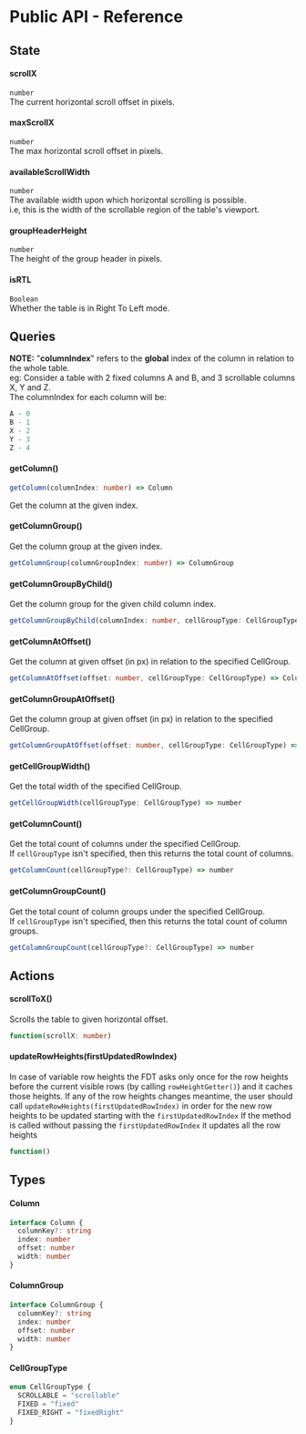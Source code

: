Public API - Reference
==========================

## State
#### scrollX
`number`
<br>The current horizontal scroll offset in pixels.

#### maxScrollX
`number`
<br>
The max horizontal scroll offset in pixels.

#### availableScrollWidth
`number`
<br>
The available width upon which horizontal scrolling is possible.
<br>i.e, this is the width of the scrollable region of the table's viewport.

#### groupHeaderHeight
`number`
<br>
The height of the group header in pixels.

#### isRTL
`Boolean`
<br>
Whether the table is in Right To Left mode.

## Queries
<div class="note">
<b>NOTE:</b>
"<b>columnIndex</b>" refers to the <b>global</b> index of the column in relation to the whole table.
<br>eg: Consider a table with 2 fixed columns A and B, and 3 scrollable columns X, Y and Z.
<br>The columnIndex for each column will be:

```js
A - 0
B - 1
X - 2
Y - 3
Z - 4
```
</div>

#### getColumn()
```ts
getColumn(columnIndex: number) => Column
```
Get the column at the given index.
#### getColumnGroup()
Get the column group at the given index.
```ts
getColumnGroup(columnGroupIndex: number) => ColumnGroup
```
#### getColumnGroupByChild()
Get the column group for the given child column index.
```ts
getColumnGroupByChild(columnIndex: number, cellGroupType: CellGroupType) => ColumnGroup
```
#### getColumnAtOffset()
Get the column at given offset (in px) in relation to the specified CellGroup.
```ts
getColumnAtOffset(offset: number, cellGroupType: CellGroupType) => Column
```
#### getColumnGroupAtOffset()
Get the column group at given offset (in px) in relation to the specified CellGroup.
```ts
getColumnGroupAtOffset(offset: number, cellGroupType: CellGroupType) => ColumnGroup
```
#### getCellGroupWidth()
Get the total width of the specified CellGroup.
```ts
getCellGroupWidth(cellGroupType: CellGroupType) => number
```
#### getColumnCount()
Get the total count of columns under the specified CellGroup.
<br>
If `cellGroupType` isn't specified, then this returns the total count of columns.
```ts
getColumnCount(cellGroupType?: CellGroupType) => number
```
#### getColumnGroupCount()
Get the total count of column groups under the specified CellGroup.
<br>
If `cellGroupType` isn't specified, then this returns the total count of column groups.
```ts
getColumnGroupCount(cellGroupType?: CellGroupType) => number
```

## Actions
#### scrollToX()
Scrolls the table to given horizontal offset.
```ts
function(scrollX: number)
```

#### updateRowHeights(firstUpdatedRowIndex)
In case of variable row heights the FDT asks only once for the row heights before the current visible rows (by calling `rowHeightGetter()`) and it caches those heights.
If any of the row heights changes meantime, the user should call `updateRowHeights(firstUpdatedRowIndex)` in order for the new row heights to be updated
starting with the ```firstUpdatedRowIndex```
If the method is called without passing the ```firstUpdatedRowIndex``` it updates all the row heights 
```ts
function()
```


## Types
#### Column
```ts
interface Column {
  columnKey?: string
  index: number
  offset: number
  width: number
}
```
#### ColumnGroup
```ts
interface ColumnGroup {
  columnKey?: string
  index: number
  offset: number
  width: number
}
```
#### CellGroupType
```ts
enum CellGroupType {
  SCROLLABLE = "scrollable"
  FIXED = "fixed"
  FIXED_RIGHT = "fixedRight"
}
```